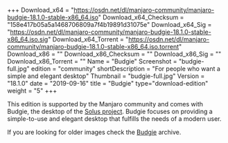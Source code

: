 +++
Download_x64 = "https://osdn.net/dl/manjaro-community/manjaro-budgie-18.1.0-stable-x86_64.iso"
Download_x64_Checksum = "158e417b05a5a1468706809a7f4b19891d31075e"
Download_x64_Sig = "https://osdn.net/dl/manjaro-community/manjaro-budgie-18.1.0-stable-x86_64.iso.sig"
Download_x64_Torrent = "https://osdn.net/dl/manjaro-community/manjaro-budgie-18.1.0-stable-x86_64.iso.torrent"
Download_x86 = ""
Download_x86_Checksum = ""
Download_x86_Sig = ""
Download_x86_Torrent = ""
Name = "Budgie"
Screenshot = "budgie-full.jpg"
edition = "community"
shortDescription = "For people who want a simple and elegant desktop"
Thumbnail = "budgie-full.jpg"
Version = "18.1.0"
date = "2019-09-16"
title = "Budgie"
type="download-edition"
weight = "5"
+++

This edition is supported by the Manjaro community and comes with Budgie, the desktop of the [Solus project](https://solus-project.com/). Budgie focuses on providing a simple-to-use and elegant desktop that fulfills the needs of a modern user.

If you are looking for older images check the [Budgie](https://osdn.net/projects/manjaro-community/storage/z_release_archive/budgie) archive.


